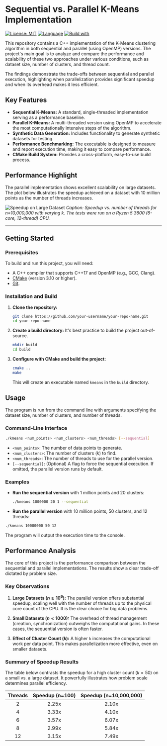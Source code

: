 # Sequential vs. Parallel K-Means Implementation

[![License: MIT](https://img.shields.io/badge/License-MIT-yellow.svg)](https://opensource.org/licenses/MIT)
[![Language](https://img.shields.io/badge/language-C%2B%2B-blue.svg)](https://isocpp.org/)
[![Build with](https://img.shields.io/badge/build%20with-CMake-green.svg)](https://cmake.org/)

This repository contains a C++ implementation of the K-Means clustering algorithm in both sequential and parallel (using OpenMP) versions. The project's main goal is to analyze and compare the performance and scalability of these two approaches under various conditions, such as dataset size, number of clusters, and thread count.

The findings demonstrate the trade-offs between sequential and parallel execution, highlighting when parallelization provides significant speedup and when its overhead makes it less efficient.

## Key Features

- **Sequential K-Means:** A standard, single-threaded implementation serving as a performance baseline.
- **Parallel K-Means:** A multi-threaded version using OpenMP to accelerate the most computationally intensive steps of the algorithm.
- **Synthetic Data Generation:** Includes functionality to generate synthetic datasets for testing.
- **Performance Benchmarking:** The executable is designed to measure and report execution time, making it easy to compare performance.
- **CMake Build System:** Provides a cross-platform, easy-to-use build process.

## Performance Highlight

The parallel implementation shows excellent scalability on large datasets. The plot below illustrates the speedup achieved on a dataset with 10 million points as the number of threads increases.

![Speedup on Large Dataset](images/speedup_fixed_n_10000000.png)
_Caption: Speedup vs. number of threads for n=10,000,000 with varying k. The tests were run on a Ryzen 5 3600 (6-core, 12-thread) CPU._

---

## Getting Started

### Prerequisites

To build and run this project, you will need:

- A C++ compiler that supports C++17 and OpenMP (e.g., GCC, Clang).
- [CMake](https://cmake.org/download/) (version 3.10 or higher).
- [Git](https://git-scm.com/).

### Installation and Build

1.  **Clone the repository:**

    ```sh
    git clone https://github.com/your-username/your-repo-name.git
    cd your-repo-name
    ```

2.  **Create a build directory:** It's best practice to build the project out-of-source.

    ```sh
    mkdir build
    cd build
    ```

3.  **Configure with CMake and build the project:**
    ```sh
    cmake ..
    make
    ```
    This will create an executable named `kmeans` in the `build` directory.

## Usage

The program is run from the command line with arguments specifying the dataset size, number of clusters, and number of threads.

### Command-Line Interface

```sh
./kmeans <num_points> <num_clusters> <num_threads> [--sequential]
```

- `<num_points>`: The number of data points to generate.
- `<num_clusters>`: The number of clusters ($k$) to find.
- `<num_threads>`: The number of threads to use for the parallel version.
- `[--sequential]`: (Optional) A flag to force the sequential execution. If omitted, the parallel version runs by default.

### Examples

- **Run the sequential version** with 1 million points and 20 clusters:
  ```sh
  ./kmeans 1000000 20 1 --sequential
  ```
- **Run the parallel version** with 10 million points, 50 clusters, and 12 threads:

```sh
./kmeans 10000000 50 12
```

The program will output the execution time to the console.

## Performance Analysis

The core of this project is the performance comparison between the sequential and parallel implementations. The results show a clear trade-off dictated by problem size.

### Key Observations

1.  **Large Datasets ($n \ge 10^6$):** The parallel version offers substantial speedup, scaling well with the number of threads up to the physical core count of the CPU. It is the clear choice for big data problems.

2.  **Small Datasets ($n < 1000$):** The overhead of thread management (creation, synchronization) outweighs the computational gains. In these cases, the sequential version is often faster.

3.  **Effect of Cluster Count ($k$):** A higher `k` increases the computational work per data point. This makes parallelization more effective, even on smaller datasets.

### Summary of Speedup Results

The table below contrasts the speedup for a high cluster count ($k=50$) on a small vs. a large dataset. It powerfully illustrates how problem scale determines parallel efficiency.

| Threads | Speedup (n=100) | Speedup (n=10,000,000) |
| :-----: | :-------------: | :--------------------: |
|    2    |      2.25x      |         2.10x          |
|    4    |      3.33x      |         4.10x          |
|    6    |      3.57x      |         6.07x          |
|    8    |      2.99x      |         5.84x          |
|   12    |      3.15x      |         7.49x          |
